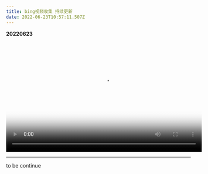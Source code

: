 ```yaml
---
title: bing视频收集 持续更新
date: 2022-06-23T10:57:11.507Z
---
```

**20220623**

<video width="534" height="300" autoplay poster="封面">
      <source id="mp4" src="https://iseeu.chenshouzhe.com/images/5b67fae0-b0ee-4b37-94aa-0b2ac26385ed.mp4" type="video/mp4">
</video>

***

to be continue